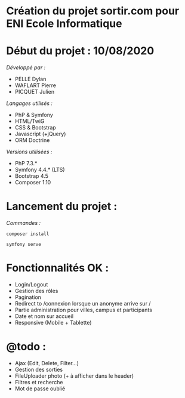 # Création du projet sortir.com pour ENI Ecole Informatique
# Début du projet : 10/08/2020

_Développé par :_
- PELLE Dylan
- WAFLART Pierre
- PICQUET Julien

_Langages utilisés :_
- PhP & Symfony
- HTML/TwiG
- CSS & Bootstrap
- Javascript (+jQuery)
- ORM Doctrine

_Versions utilisées :_
- PhP 7.3.*
- Symfony 4.4.* (LTS)
- Bootstrap 4.5
- Composer 1.10

# Lancement du projet :

_Commandes :_

`composer install`

`symfony serve`

# Fonctionnalités OK :

- Login/Logout
- Gestion des rôles
- Pagination
- Redirect to /connexion lorsque un anonyme arrive sur /
- Partie administration pour villes, campus et participants
- Date et nom sur accueil
- Responsive (Mobile + Tablette)

# @todo :

- Ajax (Edit, Delete, Filter...)
- Gestion des sorties
- FileUploader photo (+ à afficher dans le header)
- Filtres et recherche
- Mot de passe oublié